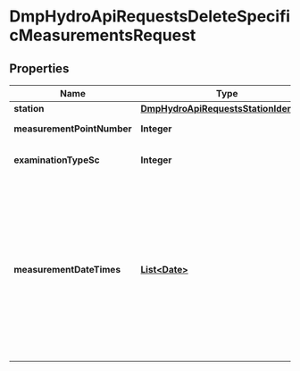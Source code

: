 # DmpHydroApiRequestsDeleteSpecificMeasurementsRequest

## Properties
Name | Type | Description | Notes
------------ | ------------- | ------------- | -------------
**station** | [**DmpHydroApiRequestsStationIdentifier**](DmpHydroApiRequestsStationIdentifier.md) |  | 
**measurementPointNumber** | **Integer** | Measurement point number | 
**examinationTypeSc** | **Integer** | Examination type stancode | 
**measurementDateTimes** | [**List&lt;Date&gt;**](Date.md) | A list of measurement dates.Must be defined without second component as an UTC timestamp in the RFC 3339 date+time format. For example &#x27;2023-09-21T14:34Z&#x27;. |  [optional]
